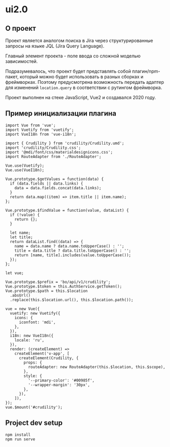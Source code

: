 # ui2.0

## О проект

Проект является аналогом поиска в Jira через структурированные запросы на языке JQL (Jira Query Language).

Главный элемент проекта - поле ввода со сложной моделью зависимостей.

Подразумевалось, что проект будет представлять собой плагин/npm-пакет, который можно будет использовать в разных сборках и фреймворках. Поэтому предусмотрена возможность передать адаптер для изменений `location.query` в соответствии с рутингом фреймворка.

Проект выполнен на стеке JavaScript, Vue2 и создавался 2020 году.

## Пример инициализации плагина

```
import Vue from 'vue';
import Vuetify from 'vuetify';
import VueI18n from 'vue-i18n';

import { Crudility } from 'crudility/Crudility.umd';
import 'crudility/Crudility.css';
import '@mdi/font/css/materialdesignicons.css';
import RouteAdapter from './RouteAdapter';

Vue.use(Vuetify);
Vue.use(VueI18n);

Vue.prototype.$getValues = function(data) {
  if (data.fields || data.links) {
    data = data.fields.concat(data.links);
  }
  return data.map((item) => item.title || item.name);
};

Vue.prototype.$findValue = function(value, dataList) {
  if (!value) {
    return {};
  }

  let name;
  let title;
  return dataList.find((data) => {
    name = data.name ? data.name.toUpperCase() : '';
    title = data.title ? data.title.toUpperCase() : '';
    return [name, title].includes(value.toUpperCase());
  });
};

let vue;

Vue.prototype.$prefix = 'bo/api/v1/crudility';
Vue.prototype.$token = this.AuthService.getToken();
Vue.prototype.$path = this.$location
  .absUrl()
  .replace(this.$location.url(), this.$location.path());

vue = new Vue({
  vuetify: new Vuetify({
    icons: {
      iconfont: 'mdi',
    },
  }),
  i18n: new VueI18n({
    locale: 'ru',
  }),
  render: (createElement) =>
    createElement('v-app', [
      createElement(Crudility, {
        props: {
          routeAdapter: new RouteAdapter(this.$location, this.$scope),
        },
        style: {
          '--primary-color': '#00985f',
          '--wrapper-margin': '30px',
        },
      }),
    ]),
});
vue.$mount('#crudility');
```

## Project dev setup

```
npm install
npm run serve
```
